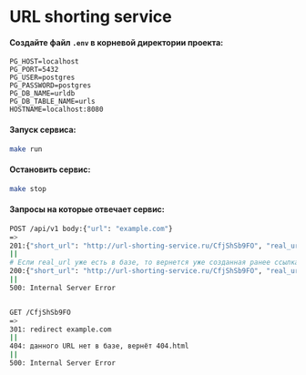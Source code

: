 # URL shorting service

#### Создайте файл `.env` в корневой директории проекта:
```
PG_HOST=localhost
PG_PORT=5432
PG_USER=postgres
PG_PASSWORD=postgres
PG_DB_NAME=urldb
PG_DB_TABLE_NAME=urls
HOSTNAME=localhost:8080
```

#### Запуск сервиса:
```bash
make run
```
#### Остановить сервис:
```bash
make stop
```

#### Запросы на которые отвечает сервис:
```bash
POST /api/v1 body:{"url": "example.com"}
=>
201:{"short_url": "http://url-shorting-service.ru/CfjShSb9FO", "real_url": "example.com"}
||
# Если real_url уже есть в базе, то вернется уже созданная ранее ссылка 
200:{"short_url": "http://url-shorting-service.ru/CfjShSb9FO", "real_url": "example.com"}
||
500: Internal Server Error


GET /CfjShSb9FO
=>
301: redirect example.com
||
404: данного URL нет в базе, вернёт 404.html
||
500: Internal Server Error
```